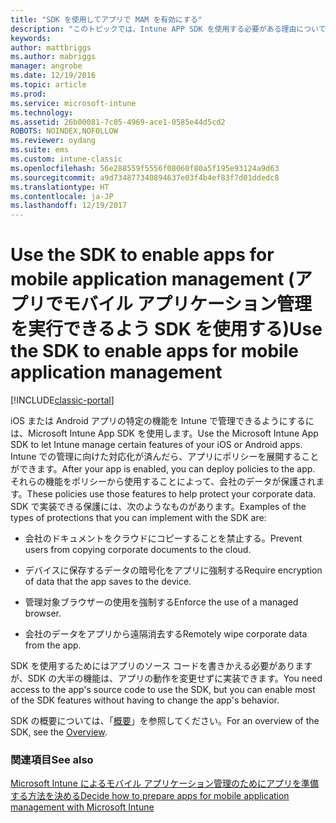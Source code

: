```yaml
---
title: "SDK を使用してアプリで MAM を有効にする"
description: "このトピックでは、Intune APP SDK を使用する必要がある理由について概説します。"
keywords: 
author: mattbriggs
ms.author: mabriggs
manager: angrobe
ms.date: 12/19/2016
ms.topic: article
ms.prod: 
ms.service: microsoft-intune
ms.technology: 
ms.assetid: 26b00081-7c05-4969-ace1-0585e44d5cd2
ROBOTS: NOINDEX,NOFOLLOW
ms.reviewer: oydang
ms.suite: ems
ms.custom: intune-classic
ms.openlocfilehash: 56e288559f5556f08060f80a5f195e93124a9d63
ms.sourcegitcommit: a9d734877340894637e03f4b4ef83f7d01ddedc8
ms.translationtype: HT
ms.contentlocale: ja-JP
ms.lasthandoff: 12/19/2017
---
```

# <a name="use-the-sdk-to-enable-apps-for-mobile-application-management"></a><span data-ttu-id="bdffa-103">Use the SDK to enable apps for mobile application management (アプリでモバイル アプリケーション管理を実行できるよう SDK を使用する)</span><span class="sxs-lookup"><span data-stu-id="bdffa-103">Use the SDK to enable apps for mobile application management</span></span>

[!INCLUDE[classic-portal](../includes/classic-portal.md)]

<span data-ttu-id="bdffa-104">iOS または Android アプリの特定の機能を Intune で管理できるようにするには、Microsoft Intune App SDK を使用します。</span><span class="sxs-lookup"><span data-stu-id="bdffa-104">Use the Microsoft Intune App SDK to let Intune manage certain features of your iOS or Android apps.</span></span> <span data-ttu-id="bdffa-105">Intune での管理に向けた対応化が済んだら、アプリにポリシーを展開することができます。</span><span class="sxs-lookup"><span data-stu-id="bdffa-105">After your app is enabled, you can deploy policies to the app.</span></span> <span data-ttu-id="bdffa-106">それらの機能をポリシーから使用することによって、会社のデータが保護されます。</span><span class="sxs-lookup"><span data-stu-id="bdffa-106">These policies use those features to help protect your corporate data.</span></span> <span data-ttu-id="bdffa-107">SDK で実装できる保護には、次のようなものがあります。</span><span class="sxs-lookup"><span data-stu-id="bdffa-107">Examples of the types of protections that you can implement with the SDK are:</span></span>

-   <span data-ttu-id="bdffa-108">会社のドキュメントをクラウドにコピーすることを禁止する。</span><span class="sxs-lookup"><span data-stu-id="bdffa-108">Prevent users from copying corporate documents to the cloud.</span></span>

-   <span data-ttu-id="bdffa-109">デバイスに保存するデータの暗号化をアプリに強制する</span><span class="sxs-lookup"><span data-stu-id="bdffa-109">Require encryption of data that the app saves to the device.</span></span>

-   <span data-ttu-id="bdffa-110">管理対象ブラウザーの使用を強制する</span><span class="sxs-lookup"><span data-stu-id="bdffa-110">Enforce the use of a managed browser.</span></span>

-   <span data-ttu-id="bdffa-111">会社のデータをアプリから遠隔消去する</span><span class="sxs-lookup"><span data-stu-id="bdffa-111">Remotely wipe corporate data from the app.</span></span>

<span data-ttu-id="bdffa-112">SDK を使用するためにはアプリのソース コードを書きかえる必要がありますが、SDK の大半の機能は、アプリの動作を変更せずに実装できます。</span><span class="sxs-lookup"><span data-stu-id="bdffa-112">You need access to the app's source code to use the SDK, but you can enable most of the SDK features without having to change the app's behavior.</span></span>

<span data-ttu-id="bdffa-113">SDK の概要については、「[概要](/intune/app-sdk-get-started)」を参照してください。</span><span class="sxs-lookup"><span data-stu-id="bdffa-113">For an overview of the SDK, see the [Overview](/intune/app-sdk-get-started).</span></span>

### <a name="see-also"></a><span data-ttu-id="bdffa-114">関連項目</span><span class="sxs-lookup"><span data-stu-id="bdffa-114">See also</span></span>
[<span data-ttu-id="bdffa-115">Microsoft Intune によるモバイル アプリケーション管理のためにアプリを準備する方法を決める</span><span class="sxs-lookup"><span data-stu-id="bdffa-115">Decide how to prepare apps for mobile application management with Microsoft Intune</span></span>](/intune/apps-prepare-mobile-application-management)
